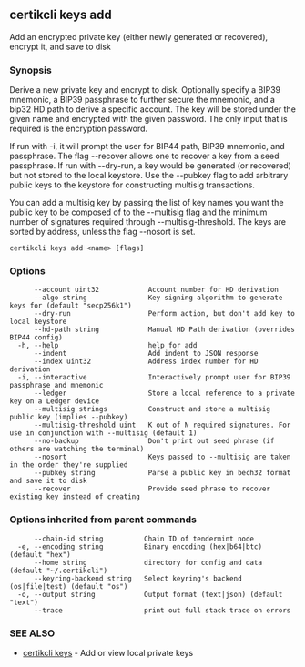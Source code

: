 ## certikcli keys add

Add an encrypted private key (either newly generated or recovered), encrypt it, and save to disk

### Synopsis

Derive a new private key and encrypt to disk.
Optionally specify a BIP39 mnemonic, a BIP39 passphrase to further secure the mnemonic,
and a bip32 HD path to derive a specific account. The key will be stored under the given name
and encrypted with the given password. The only input that is required is the encryption password.

If run with -i, it will prompt the user for BIP44 path, BIP39 mnemonic, and passphrase.
The flag --recover allows one to recover a key from a seed passphrase.
If run with --dry-run, a key would be generated (or recovered) but not stored to the
local keystore.
Use the --pubkey flag to add arbitrary public keys to the keystore for constructing
multisig transactions.

You can add a multisig key by passing the list of key names you want the public
key to be composed of to the --multisig flag and the minimum number of signatures
required through --multisig-threshold. The keys are sorted by address, unless
the flag --nosort is set.


```
certikcli keys add <name> [flags]
```

### Options

```
      --account uint32            Account number for HD derivation
      --algo string               Key signing algorithm to generate keys for (default "secp256k1")
      --dry-run                   Perform action, but don't add key to local keystore
      --hd-path string            Manual HD Path derivation (overrides BIP44 config)
  -h, --help                      help for add
      --indent                    Add indent to JSON response
      --index uint32              Address index number for HD derivation
  -i, --interactive               Interactively prompt user for BIP39 passphrase and mnemonic
      --ledger                    Store a local reference to a private key on a Ledger device
      --multisig strings          Construct and store a multisig public key (implies --pubkey)
      --multisig-threshold uint   K out of N required signatures. For use in conjunction with --multisig (default 1)
      --no-backup                 Don't print out seed phrase (if others are watching the terminal)
      --nosort                    Keys passed to --multisig are taken in the order they're supplied
      --pubkey string             Parse a public key in bech32 format and save it to disk
      --recover                   Provide seed phrase to recover existing key instead of creating
```

### Options inherited from parent commands

```
      --chain-id string          Chain ID of tendermint node
  -e, --encoding string          Binary encoding (hex|b64|btc) (default "hex")
      --home string              directory for config and data (default "~/.certikcli")
      --keyring-backend string   Select keyring's backend (os|file|test) (default "os")
  -o, --output string            Output format (text|json) (default "text")
      --trace                    print out full stack trace on errors
```

### SEE ALSO

* [certikcli keys](certikcli_keys.md)	 - Add or view local private keys


